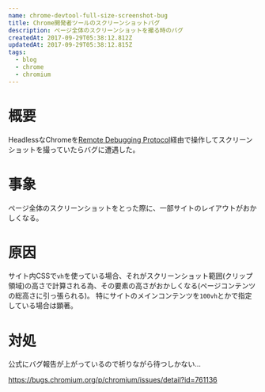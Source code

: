 ```yaml
---
name: chrome-devtool-full-size-screenshot-bug
title: Chrome開発者ツールのスクリーンショットバグ
description: ページ全体のスクリーンショットを撮る時のバグ
createdAt: 2017-09-29T05:38:12.812Z
updatedAt: 2017-09-29T05:38:12.815Z
tags:
  - blog
  - chrome
  - chromium
---
```

# 概要

HeadlessなChromeを[Remote Debugging Protocol](https://chromedevtools.github.io/devtools-protocol/)経由で操作してスクリーンショットを撮っていたらバグに遭遇した。

# 事象

ページ全体のスクリーンショットをとった際に、一部サイトのレイアウトがおかしくなる。

# 原因

サイト内CSSで`vh`を使っている場合、それがスクリーンショット範囲(クリップ領域)の高さで計算される為、その要素の高さがおかしくなる(ページコンテンツの総高さに引っ張られる)。
特にサイトのメインコンテンツを`100vh`とかで指定している場合は顕著。

# 対処

公式にバグ報告が上がっているので祈りながら待つしかない...

<https://bugs.chromium.org/p/chromium/issues/detail?id=761136>
